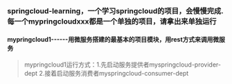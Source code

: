 

### springcloud-learning，一个学习springcloud的项目，会慢慢完成.每一个mypringcloudxxx都是一个单独的项目，请拿出来单独运行

#### mypringcloud1------用微服务搭建的最基本的项目模块，用rest方式来调用微服务
> mypringcloud1运行方式：1.先启动服务提供者myspringcloud-provider-dept 2.接着启动服务消费者myspringcloud-consumer-dept
